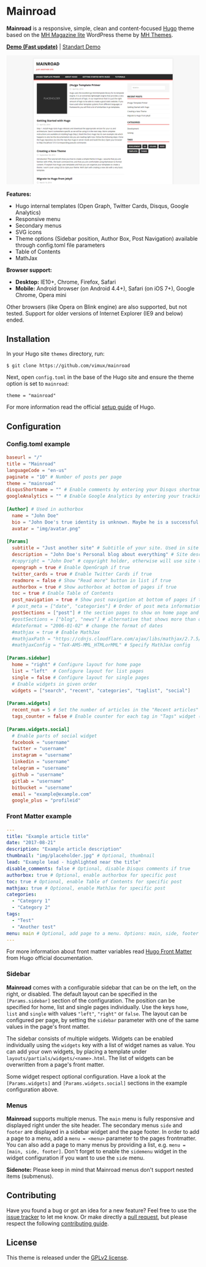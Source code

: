 # Mainroad

**Mainroad** is a responsive, simple, clean and content-focused [Hugo](https://gohugo.io/) theme based on the [MH Magazine lite](https://wordpress.org/themes/mh-magazine-lite/) WordPress theme by [MH Themes](https://www.mhthemes.com/).

**[Demo (Fast update)](https://hugothemes.gitlab.io/mainroad/)** | [Standart Demo](https://themes.gohugo.io/theme/mainroad/)

![screenshot](https://github.com/Vimux/mainroad/blob/master/images/screenshot.png)

**Features:**

+ Hugo internal templates (Open Graph, Twitter Cards, Disqus, Google Analytics)
+ Responsive menu
+ Secondary menus
+ SVG icons
+ Theme options (Sidebar position, Author Box, Post Navigation) available through config.toml file parameters
+ Table of Contents
+ MathJax

**Browser support:**

+ **Desktop:** IE10+, Chrome, Firefox, Safari
+ **Mobile:** Android browser (on Android 4.4+), Safari (on iOS 7+), Google Chrome, Opera mini

Other browsers (like Opera on Blink engine) are also supported, but not tested. Support for older versions of Internet Explorer (IE9 and below) ended.

## Installation

In your Hugo site `themes` directory, run:

```
$ git clone https://github.com/vimux/mainroad
```

Next, open `config.toml` in the base of the Hugo site and ensure the theme option is set to `mainroad`:

```
theme = "mainroad"
```

For more information read the official [setup guide](https://gohugo.io/themes/installing-and-using-themes/) of Hugo.

## Configuration

### Config.toml example

```toml
baseurl = "/"
title = "Mainroad"
languageCode = "en-us"
paginate = "10" # Number of posts per page
theme = "mainroad"
disqusShortname = "" # Enable comments by entering your Disqus shortname
googleAnalytics = "" # Enable Google Analytics by entering your tracking id

[Author] # Used in authorbox
  name = "John Doe"
  bio = "John Doe's true identity is unknown. Maybe he is a successful blogger or writer. Nobody knows it."
  avatar = "img/avatar.png"

[Params]
  subtitle = "Just another site" # Subtitle of your site. Used in site header
  description = "John Doe's Personal blog about everything" # Site description. Used in meta description
  #copyright = "John Doe" # copyright holder, otherwise will use site title
  opengraph = true # Enable OpenGraph if true
  twitter_cards = true # Enable Twitter Cards if true
  readmore = false # Show "Read more" button in list if true
  authorbox = true # Show authorbox at bottom of pages if true
  toc = true # Enable Table of Contents
  post_navigation = true # Show post navigation at bottom of pages if true
  # post_meta = ["date", "categories"] # Order of post meta information. Use ["none"] to turn off completely.
  postSections = ["post"] # the section pages to show on home page and the "Recent articles" widget
  #postSections = ["blog", "news"] # alternative that shows more than one section's pages
  #dateformat = "2006-01-02" # change the format of dates
  #mathjax = true # Enable MathJax
  #mathjaxPath = "https://cdnjs.cloudflare.com/ajax/libs/mathjax/2.7.5/MathJax.js" # Specify MathJax path
  #mathjaxConfig = "TeX-AMS-MML_HTMLorMML" # Specify MathJax config

[Params.sidebar]
  home = "right" # Configure layout for home page
  list = "left"  # Configure layout for list pages
  single = false # Configure layout for single pages
  # Enable widgets in given order
  widgets = ["search", "recent", "categories", "taglist", "social"]

[Params.widgets]
  recent_num = 5 # Set the number of articles in the "Recent articles" widget
  tags_counter = false # Enable counter for each tag in "Tags" widget (disabled by default)

[Params.widgets.social]
  # Enable parts of social widget
  facebook = "username"
  twitter = "username"
  instagram = "username"
  linkedin = "username"
  telegram = "username"
  github = "username"
  gitlab = "username"
  bitbucket = "username"
  email = "example@example.com"
  google_plus = "profileid"
```

### Front Matter example

```yaml
---
title: "Example article title"
date: "2017-08-21"
description: "Example article description"
thumbnail: "img/placeholder.jpg" # Optional, thumbnail
lead: "Example lead - highlighted near the title"
disable_comments: false # Optional, disable Disqus comments if true
authorbox: true # Optional, enable authorbox for specific post
toc: true # Optional, enable Table of Contents for specific post
mathjax: true # Optional, enable MathJax for specific post
categories:
  - "Category 1"
  - "Category 2"
tags:
  - "Test"
  - "Another test"
menu: main # Optional, add page to a menu. Options: main, side, footer
---
```

For more information about front matter variables read [Hugo Front Matter](https://gohugo.io/themes/installing-and-using-themes/) from Hugo official documentation.

### Sidebar

**Mainroad** comes with a configurable sidebar that can be on the left, on the right, or disabled. The default layout can be specified in the `[Params.sidebar]` section of the configuration. The position can be specified for home, list and single pages individually. Use the keys `home`, `list` and `single` with values `"left"`, `"right"` or `false`. The layout can be configured per page, by setting the `sidebar` parameter with one of the same values in the page's front matter.

The sidebar consists of multiple widgets. Widgets can be enabled individually using the `widgets` key with a list of widget names as value. You can add your own widgets, by placing a template under `layouts/partials/widgets/<name>.html`. The list of widgets can be overwritten from a page's front matter.

Some widget respect optional configuration. Have a look at the `[Params.widgets]` and `[Params.widgets.social]` sections in the example configuration above.

### Menus

**Mainroad** supports multiple menus. The `main` menu is fully responsive and displayed right under the site header. The secondary menus `side` and `footer` are displayed in a sidebar widget and the page footer. In order to add a page to a menu, add a `menu = <menu>` parameter to the pages frontmatter. You can also add a page to many menus by providing a list, e.g. `menu = [main, side, footer]`. Don't forget to enable the `sidemenu` widget in the widget configuration if you want to use the `side` menu.

**Sidenote:** Please keep in mind that Mainroad menus don't support nested items (submenus).

## Contributing

Have you found a bug or got an idea for a new feature? Feel free to use the [issue tracker](https://github.com/Vimux/mainroad/issues) to let me know. Or make directly a [pull request](https://github.com/Vimux/mainroad/pulls), but please respect the following [contributing guide](CONTRIBUTING.md).

## License

This theme is released under the [GPLv2 license](https://github.com/Vimux/mainroad/blob/master/LICENSE.md).
